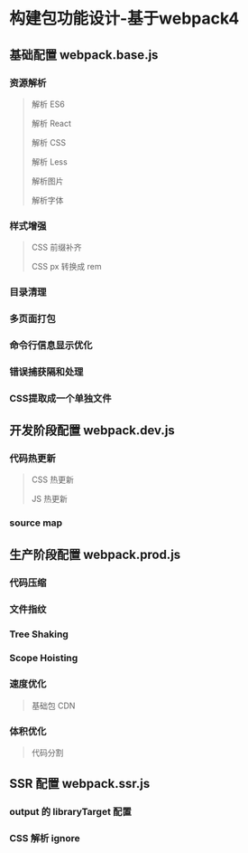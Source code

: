 # 构建包功能设计-基于webpack4



## 基础配置 webpack.base.js

### 资源解析

> 解析 ES6
>
> 解析 React
>
> 解析 CSS
>
> 解析 Less
>
> 解析图片
>
> 解析字体

### 样式增强

> CSS 前缀补齐
>
> CSS px 转换成 rem

### 目录清理

### 多页面打包

### 命令行信息显示优化

### 错误捕获隔和处理

### CSS提取成一个单独文件



## 开发阶段配置 webpack.dev.js

### 代码热更新

> CSS 热更新
>
> JS 热更新

### source map



## 生产阶段配置 webpack.prod.js

### 代码压缩

### 文件指纹

### Tree Shaking

### Scope Hoisting

### 速度优化

> 基础包 CDN

### 体积优化

> 代码分割



## SSR 配置 webpack.ssr.js

### output 的 libraryTarget 配置

### CSS 解析 ignore



